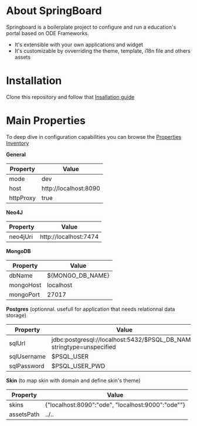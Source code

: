 # About SpringBoard

Springboard is a boilerplate project to configure and run a education's portal based on ODE Frameworks.

* It's extensible with your own applications and widget
* It's customizable by ovverriding the theme, template, i18n file and others assets

# Installation 

Clone this repository and follow that [Insallation guide](https://opendigitaleducation.gitbooks.io/reference-manual/content/first-steps/) 

# Main Properties

To deep dive in configuration capabilities you can browse the [Properties Inventory](https://opendigitaleducation.gitbooks.io/reference-manual/content/ops/advanced-topics/properties-inventory.html)

__General__

| Property | Value |
| -------- | ----- |
| mode      | dev |
| host      | http://localhost:8090 |
| httpProxy | true |

__Neo4J__

| Property | Value |
| -------- | ----- |
| neo4jUri | http://localhost:7474 |

__MongoDB__

| Property | Value |
| -------- | ----- |
| dbName    | ${MONGO_DB_NAME} |
| mongoHost | localhost |
| mongoPort | 27017 |

__Postgres__ (optionnal. usefull for application that needs relationnal data storage)

| Property | Value |
| -------- | ----- |
| sqlUrl      | jdbc:postgresql://localhost:5432/$PSQL_DB_NAME?stringtype=unspecified |
| sqlUsername | $PSQL_USER |
| sqlPassword | $PSQL_USER_PWD |

__Skin__ (to map skin with domain and define skin's theme)
    
| Property   | Value |
| ---------- | ----- |
| skins      | {"localhost:8090":"ode", "localhost:9000":"ode""} |
| assetsPath | ../.. |


